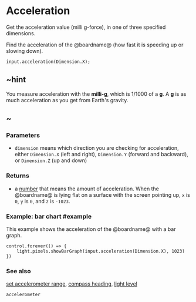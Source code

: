 # Acceleration

Get the acceleration value (milli g-force), in one of three specified dimensions.

Find the acceleration of the @boardname@ (how fast it is speeding up or slowing down).

```sig
input.acceleration(Dimension.X);
```

## ~hint

You measure acceleration with the **milli-g**, which is 1/1000 of a **g**.
A **g** is as much acceleration as you get from Earth's gravity.

## ~



### Parameters

* ``dimension`` means which direction you are checking for acceleration, either `Dimension.X` (left and right), `Dimension.Y` (forward and backward), or `Dimension.Z` (up and down)

### Returns

* a [number](/types/number) that means the amount of acceleration. When the @boardname@ is lying flat on a surface with the screen pointing up, `x` is `0`, `y` is `0`, and `z` is `-1023`.

### Example: bar chart #example

This example shows the acceleration of the @boardname@ with a bar graph.

```blocks
control.forever(() => {
    light.pixels.showBarGraph(input.acceleration(Dimension.X), 1023)
})
```


### See also

[set accelerometer range](/reference/input/set-accelerometer-range),
[compass heading](/reference/input/compass-heading),
[light level](/reference/input/light-level)


```package
accelerometer
```